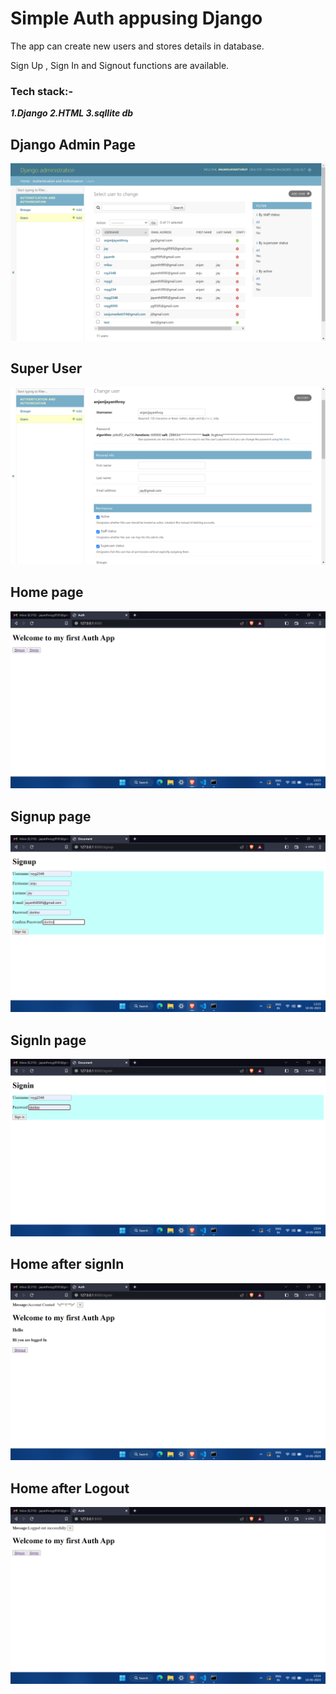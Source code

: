 # Simple Auth appusing Django
The app can create new users and stores details in database.

Sign Up , Sign In and Signout functions are available.

### Tech stack:-
***1.Django
    2.HTML
    3.sqllite db***

## Django Admin Page 

![Screenshot (69)](https://github.com/royg-9595/Authapp/blob/118ca4ef5a3009c17b647502858d07304ca5dd0e/.vscode/Screenshot%20(69).png)

## Super User

![Screenshot (70)](https://github.com/royg-9595/Authapp/blob/118ca4ef5a3009c17b647502858d07304ca5dd0e/.vscode/Screenshot%20(70).png)

## Home page

![Screenshot (71)](https://github.com/royg-9595/Authapp/blob/118ca4ef5a3009c17b647502858d07304ca5dd0e/.vscode/Screenshot%20(71).png)

## Signup page

![Screenshot (72)](https://github.com/royg-9595/Authapp/blob/118ca4ef5a3009c17b647502858d07304ca5dd0e/.vscode/Screenshot%20(72).png)

## SignIn page

![Screenshot (73)](https://github.com/royg-9595/Authapp/blob/118ca4ef5a3009c17b647502858d07304ca5dd0e/.vscode/Screenshot%20(73).png)

## Home after signIn

![Screenshot (74)](https://github.com/royg-9595/Authapp/blob/118ca4ef5a3009c17b647502858d07304ca5dd0e/.vscode/Screenshot%20(74).png)

## Home after Logout

![Screenshot (75)](https://github.com/royg-9595/Authapp/blob/118ca4ef5a3009c17b647502858d07304ca5dd0e/.vscode/Screenshot%20(75).png)
